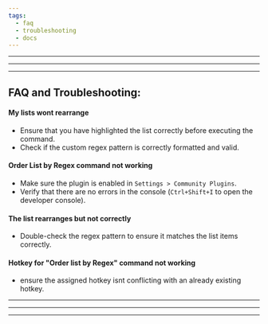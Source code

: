 ```yaml
---
tags:
  - faq
  - troubleshooting
  - docs
---
```

___
___
___
## FAQ and Troubleshooting:
#### My lists wont rearrange
- Ensure that you have highlighted the list correctly before executing the command. 
- Check if the custom regex pattern is correctly formatted and valid.

#### Order List by Regex command not working
- Make sure the plugin is enabled in `Settings > Community Plugins`. 
- Verify that there are no errors in the console (`Ctrl+Shift+I` to open the developer console).

#### The list rearranges but not correctly
- Double-check the regex pattern to ensure it matches the list items correctly.

#### Hotkey for "Order list by Regex" command not working
- ensure the assigned hotkey isnt conflicting with an already existing hotkey. 

____
___
____
